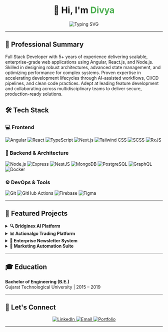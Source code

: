 <h1 align="center">👋 Hi, I'm <span style="color:#4CAF50;">Divya</span></h1>

<div align="center">
  <img src="https://readme-typing-svg.demolab.com?font=Fira%20Code&duration=2500&pause=1000&width=600&lines=Full%20Stack%20Developer%20(5%2B%20yrs);Angular%20%7C%20React%20%7C%20Node.js;Building%20enterprise-grade%2C%20scalable%20solutions&center=true" alt="Typing SVG" />
</div>

---

## 💼 Professional Summary

Full Stack Developer with 5+ years of experience delivering scalable, enterprise-grade web applications using Angular, React.js, and Node.js. Skilled in designing robust architectures, advanced state management, and optimizing performance for complex systems. Proven expertise in accelerating development lifecycles through AI-assisted workflows, CI/CD pipelines, and clean code practices. Adept at leading feature development and collaborating across multidisciplinary teams to deliver secure, production-ready solutions.

## 🛠 Tech Stack

### 💻 Frontend
![Angular](https://img.shields.io/badge/Angular-DD0031?style=for-the-badge&logo=angular&logoColor=white)
![React](https://img.shields.io/badge/React-20232A?style=for-the-badge&logo=react&logoColor=61DAFB)
![TypeScript](https://img.shields.io/badge/TypeScript-3178C6?style=for-the-badge&logo=typescript&logoColor=white)
![Next.js](https://img.shields.io/badge/Next.js-000?style=for-the-badge&logo=nextdotjs)
![Tailwind CSS](https://img.shields.io/badge/Tailwind_CSS-06B6D4?style=for-the-badge&logo=tailwind-css&logoColor=white)
![SCSS](https://img.shields.io/badge/SCSS-CC6699?style=for-the-badge&logo=sass&logoColor=white)
![RxJS](https://img.shields.io/badge/RxJS-B7178C?style=for-the-badge&logo=reactivex&logoColor=white)

### 🧠 Backend & Architecture
![Node.js](https://img.shields.io/badge/Node.js-339933?style=for-the-badge&logo=node.js&logoColor=white)
![Express](https://img.shields.io/badge/Express.js-000?style=for-the-badge&logo=express&logoColor=white)
![NestJS](https://img.shields.io/badge/NestJS-E0234E?style=for-the-badge&logo=nestjs&logoColor=white)
![MongoDB](https://img.shields.io/badge/MongoDB-4EA94B?style=for-the-badge&logo=mongodb&logoColor=white)
![PostgreSQL](https://img.shields.io/badge/PostgreSQL-336791?style=for-the-badge&logo=postgresql&logoColor=white)
![GraphQL](https://img.shields.io/badge/GraphQL-E10098?style=for-the-badge&logo=graphql&logoColor=white)
![Docker](https://img.shields.io/badge/Docker-2496ED?style=for-the-badge&logo=docker&logoColor=white)

### ⚙️ DevOps & Tools
![Git](https://img.shields.io/badge/Git-F05032?style=for-the-badge&logo=git&logoColor=white)
![GitHub Actions](https://img.shields.io/badge/GitHub_Actions-2088FF?style=for-the-badge&logo=github-actions&logoColor=white)
![Firebase](https://img.shields.io/badge/Firebase-FFCA28?style=for-the-badge&logo=firebase&logoColor=black)
![Figma](https://img.shields.io/badge/Figma-F24E1E?style=for-the-badge&logo=figma&logoColor=white)

---

## 🌟 Featured Projects

<details>
<summary><strong>🔍 Bridginex AI Platform</strong></summary>
<p>Enterprise B2B networking platform leveraging AI for company discovery and insights.</p>
<ul>
<li>Built with Next.js, TypeScript & Tailwind CSS</li>
<li>Implemented advanced filtering and profile analytics</li>
<li>Designed scalable architecture for future expansion</li>
</ul>
</details>

<details>
<summary><strong>📊 Actionalgo Trading Platform</strong></summary>
<p>Enterprise-grade stock strategy builder with advanced portfolio management.</p>
<ul>
<li>Angular-based architecture with MSAL integration</li>
<li>Real-time financial data processing</li>
<li>Complex state management using RxJS</li>
</ul>
</details>

<details>
<summary><strong>📨 Enterprise Newsletter System</strong></summary>
<p>Comprehensive content management and newsletter distribution platform.</p>
<ul>
<li>Angular frontend with Perl backend</li>
<li>Advanced widget scheduling system</li>
<li>Multi-tenant architecture with role-based access</li>
</ul>
</details>

<details>
<summary><strong>🤖 Marketing Automation Suite</strong></summary>
<p>Enterprise marketing platform with advanced automation capabilities.</p>
<ul>
<li>Angular + Material UI architecture</li>
<li>Integration with multiple social media APIs</li>
<li>Real-time analytics and reporting system</li>
</ul>
</details>

---

## 🎓 Education

**Bachelor of Engineering (B.E.)**  
Gujarat Technological University | 2015 – 2019

---

## 🤝 Let's Connect

<p align="center">
  <a href="https://www.linkedin.com/in/divya-dave-tamakuwala/" target="_blank">
    <img alt="LinkedIn" src="https://img.shields.io/badge/-LinkedIn-0077B5?style=for-the-badge&logo=linkedin"/>
  </a>
  <a href="mailto:divyadave25024@gmail.com">
    <img alt="Email" src="https://img.shields.io/badge/Email-D14836?style=for-the-badge&logo=gmail&logoColor=white"/>
  </a>
  <a href="https://divya-portfolio-fawn.vercel.app/" target="_blank">
    <img alt="Portfolio" src="https://img.shields.io/badge/Portfolio-000?style=for-the-badge&logo=vercel&logoColor=white"/>
  </a>
</p>

---